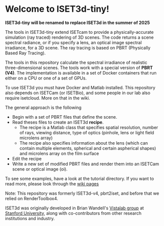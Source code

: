 # Welcome to ISET3d-tiny!

**ISET3d-tiny will be renamed to replace ISET3d in the summer of 2025**

The tools in ISET3d-tiny extend ISETcam to provide a physically-accurate simulation (ray traced) rendering of 3D scenes.  The code returns a scene spectral radiance, or if you specify a lens, an optical image spectral irradiance, for a 3D scene.  The ray tracing is based on PBRT (Physically Based Ray Tracing).

The tools in this repository calculate the spectral irradiance of realistic three-dimensional scenes. The tools work with a special version of **PBRT (V4)**. The implementation is available in a set of Docker containers that run either on a CPU or one of a set of GPUs.

To use ISET3d you must have Docker and Matlab installed. This repository also depends on ISETCam (or ISETBio), and some people in our lab also require isetcloud. More on that in the wiki.

The general approach is the following

*  Begin with a set of PBRT files that define the scene. 
*  Read theses files to create an ISET3d **recipe**. 
    * The recipe is a Matlab class that specifies spatial resolution, number of rays, viewing distance, type of optics (pinhole, lens or light field microlens array)
    * The recipe also specifies information about the lens (which can contain multiple elements, spherical and certain aspherical shapes) and microlens array on the film surface
 * Edit the recipe
 * Write a new set of modified PBRT files and render them into an ISETCam scene or optical image (oi).

To see some examples, have a look at the tutorial directory. If you want to read more, please look through the [wiki pages](https://github.com/ISET/iset3d/wiki)

Note: This repository was formerly ISET3d-v4, pbrt2iset, and before that we relied on RenderToolbox4.

ISET3d was originally developed in Brian Wandell's [Vistalab group](https://vistalab.stanford.edu/) at [Stanford University](stanford.edu), along with co-contributors from other research institutions and industry.

